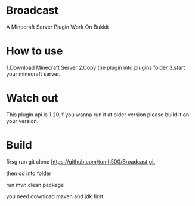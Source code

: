 # Broadcast
A Minecraft Server Plugin Work On Bukkit

# How to use
1.Download Minecraft Server
2.Copy the plugin into plugins folder
3.start your minecraft server.

# Watch out
This plugin api is 1.20,if you wanna run it at older version please build it on your version.

# Build

firsg run
git clone https://github.com/tomh500/Broadcast.git

then cd into folder

run
mvn clean package

you need download maven and jdk first.

